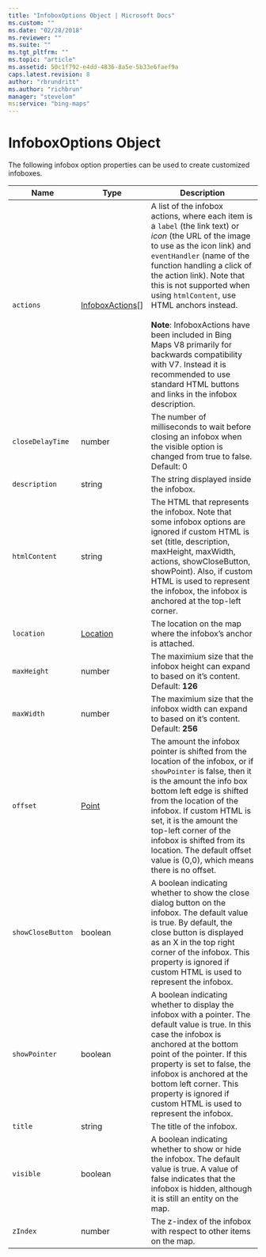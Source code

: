```yaml
---
title: "InfoboxOptions Object | Microsoft Docs"
ms.custom: ""
ms.date: "02/28/2018"
ms.reviewer: ""
ms.suite: ""
ms.tgt_pltfrm: ""
ms.topic: "article"
ms.assetid: 50c1f792-e4dd-4836-8a5e-5b33e6faef9a
caps.latest.revision: 8
author: "rbrundritt"
ms.author: "richbrun"
manager: "stevelom"
ms:service: "bing-maps"
---
```

# InfoboxOptions Object
The following infobox option properties can be used to create customized infoboxes.

| Name            | Type               | Description                                                                                     |
|-----------------|--------------------|-------------------------------------------------------------------------------------------------|
| `actions`         | [InfoboxActions](../v8-web-control/infoboxactions-object.md)\[\] | A list of the infobox actions, where each item is a `label` (the link text) or *icon* (the URL of the image to use as the icon link) and `eventHandler` (name of the function handling a click of the action link). Note that this is not supported when using `htmlContent`, use HTML anchors instead. <br/><br/>**Note**: InfoboxActions have been included in Bing Maps V8 primarily for backwards compatibility with V7. Instead it is recommended to use standard HTML buttons and links in the infobox description.  |
| `closeDelayTime` | number | The number of milliseconds to wait before closing an infobox when the visible option is changed from true to false. Default: 0 | 
| `description`     | string             | The string displayed inside the infobox.   |
| `htmlContent`     | string             | The HTML that represents the infobox. Note that some infobox options are ignored if custom HTML is set (title, description, maxHeight, maxWidth, actions, showCloseButton, showPoint). Also, if custom HTML is used to represent the infobox, the infobox is anchored at the top-left corner.|
| `location`        | [Location](../v8-web-control/location-class.md) | The location on the map where the infobox’s anchor is attached.   |
| `maxHeight` | number | The maximium size that the infobox height can expand to based on it’s content. Default: **126** |
| `maxWidth` | number | The maximium size that the infobox width can expand to based on it’s content. Default: **256** |
| `offset`          | [Point](../v8-web-control/point-class.md) | The amount the infobox pointer is shifted from the location of the infobox, or if `showPointer` is false, then it is the amount the info box bottom left edge is shifted from the location of the infobox. If custom HTML is set, it is the amount the top-left corner of the infobox is shifted from its location. The default offset value is (0,0), which means there is no offset.  |
| `showCloseButton` | boolean            | A boolean indicating whether to show the close dialog button on the infobox. The default value is true. By default, the close button is displayed as an X in the top right corner of the infobox. This property is ignored if custom HTML is used to represent the infobox.     |
| `showPointer`     | boolean            | A boolean indicating whether to display the infobox with a pointer. The default value is true. In this case the infobox is anchored at the bottom point of the pointer. If this property is set to false, the infobox is anchored at the bottom left corner. This property is ignored if custom HTML is used to represent the infobox.                                            |
| `title`           | string             | The title of the infobox. |
| `visible`         | boolean            | A boolean indicating whether to show or hide the infobox. The default value is true. A value of false indicates that the infobox is hidden, although it is still an entity on the map.    |
| `zIndex`          | number             | The z-index of the infobox with respect to other items on the map.     |
